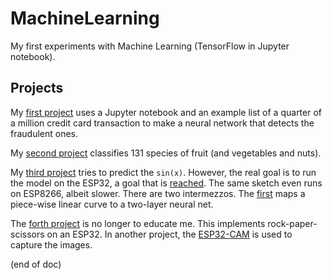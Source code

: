 # MachineLearning
My first experiments with Machine Learning (TensorFlow in Jupyter notebook).

## Projects

My [first project](creditcard/ML1CreditCard.ipynb) uses a Jupyter notebook and an example list of a quarter of a million credit card transaction 
to make a neural network that detects the fraudulent ones.

My [second project](fruitfind/fruitfind.ipynb) classifies 131 species of fruit (and vegetables and nuts).

My [third project](sine/sine.ipynb) tries to predict the `sin(x)`. 
However, the real goal is to run the model on the ESP32, a goal that is [reached](sine/sine32). The same sketch even runs on ESP8266, albeit slower.
There are two intermezzos. The [first](sine/piecewise-linear.ipynb) maps a piece-wise linear curve to a two-layer neural net.

The [forth project](rock-paper-scissors/rock-paper-scissors.ipynb) is no longer to educate me.
This implements rock-paper-scissors on an ESP32. 
In another project, the [ESP32-CAM](https://github.com/maarten-pennings/esp32cam/tree/main/rock-paper-scissors) is used to capture the images.


(end of doc)
